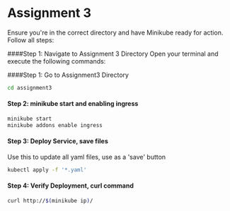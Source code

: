 
# Assignment 3

Ensure you're in the correct directory and have Minikube ready for action. Follow all steps: 

####Step 1: Navigate to Assignment 3 Directory
Open your terminal and execute the following commands: 

####Step 1: Go to Assignment3 Directory
```bash
cd assignment3
```

#### Step 2: minikube start and enabling ingress
```bash
minikube start
minikube addons enable ingress
```

#### Step 3: Deploy Service, save files 
Use this to update all yaml files, use as a 'save' button

```bash
kubectl apply -f '*.yaml'
```

#### Step 4: Verify Deployment, curl command

```bash
curl http://$(minikube ip)/
```



